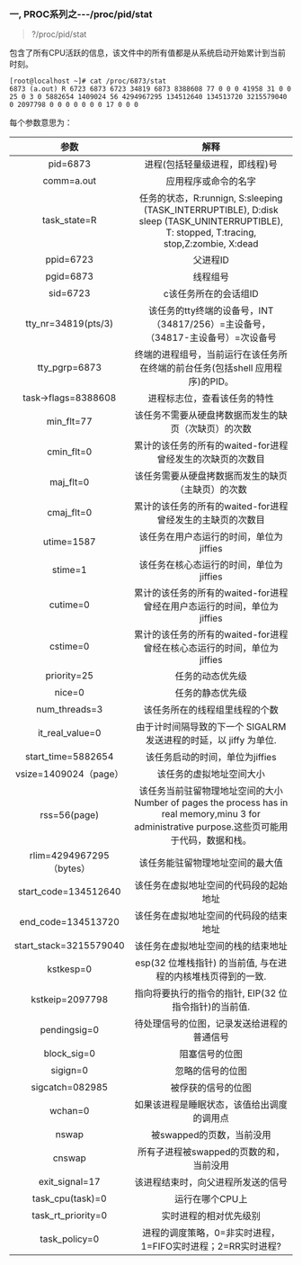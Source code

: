 ### 一, PROC系列之---/proc/pid/stat

>?/proc/pid/stat

包含了所有CPU活跃的信息，该文件中的所有值都是从系统启动开始累计到当前时刻。

```
[root@localhost ~]# cat /proc/6873/stat
6873 (a.out) R 6723 6873 6723 34819 6873 8388608 77 0 0 0 41958 31 0 0 25 0 3 0 5882654 1409024 56 4294967295 134512640 134513720 3215579040 0 2097798 0 0 0 0 0 0 0 17 0 0 0 
```

每个参数意思为：

|参数|解释|
|:---:|:---:|
|pid=6873|进程(包括轻量级进程，即线程)号|
|comm=a.out|应用程序或命令的名字|
|task_state=R|任务的状态，R:runnign, S:sleeping (TASK_INTERRUPTIBLE), D:disk sleep (TASK_UNINTERRUPTIBLE), T: stopped, T:tracing, stop,Z:zombie, X:dead|
|ppid=6723 |父进程ID|
|pgid=6873 |线程组号|
|sid=6723 |c该任务所在的会话组ID|
|tty_nr=34819(pts/3) |该任务的tty终端的设备号，INT（34817/256）=主设备号，（34817-主设备号）=次设备号|
|tty_pgrp=6873 |终端的进程组号，当前运行在该任务所在终端的前台任务(包括shell 应用程序)的PID。|
|task->flags=8388608 |进程标志位，查看该任务的特性|
|min_flt=77 |该任务不需要从硬盘拷数据而发生的缺页（次缺页）的次数|
|cmin_flt=0 |累计的该任务的所有的waited-for进程曾经发生的次缺页的次数目|
|maj_flt=0 |该任务需要从硬盘拷数据而发生的缺页（主缺页）的次数|
|cmaj_flt=0| 累计的该任务的所有的waited-for进程曾经发生的主缺页的次数目|
|utime=1587| 该任务在用户态运行的时间，单位为jiffies|
|stime=1 |该任务在核心态运行的时间，单位为jiffies|
|cutime=0| 累计的该任务的所有的waited-for进程曾经在用户态运行的时间，单位为jiffies|
|cstime=0| 累计的该任务的所有的waited-for进程曾经在核心态运行的时间，单位为jiffies|
|priority=25 |任务的动态优先级|
|nice=0 |任务的静态优先级|
|num_threads=3 |该任务所在的线程组里线程的个数|
|it_real_value=0 |由于计时间隔导致的下一个 SIGALRM 发送进程的时延，以 jiffy 为单位.|
|start_time=5882654 |该任务启动的时间，单位为jiffies|
|vsize=1409024（page）| 该任务的虚拟地址空间大小|
|rss=56(page) |该任务当前驻留物理地址空间的大小Number of pages the process has in real memory,minu 3 for administrative purpose.这些页可能用于代码，数据和栈。|
|rlim=4294967295（bytes） |该任务能驻留物理地址空间的最大值|
|start_code=134512640 |该任务在虚拟地址空间的代码段的起始地址|
|end_code=134513720 |该任务在虚拟地址空间的代码段的结束地址|
|start_stack=3215579040 |该任务在虚拟地址空间的栈的结束地址|
|kstkesp=0 |esp(32 位堆栈指针) 的当前值, 与在进程的内核堆栈页得到的一致.|
|kstkeip=2097798| 指向将要执行的指令的指针, EIP(32 位指令指针)的当前值.|
|pendingsig=0 |待处理信号的位图，记录发送给进程的普通信号|
|block_sig=0| 阻塞信号的位图|
|sigign=0| 忽略的信号的位图|
|sigcatch=082985 |被俘获的信号的位图|
|wchan=0 |如果该进程是睡眠状态，该值给出调度的调用点|
|nswap |被swapped的页数，当前没用|
|cnswap |所有子进程被swapped的页数的和，当前没用|
|exit_signal=17| 该进程结束时，向父进程所发送的信号|
|task_cpu(task)=0 |运行在哪个CPU上|
|task_rt_priority=0 |实时进程的相对优先级别|
|task_policy=0 |进程的调度策略，0=非实时进程，1=FIFO实时进程；2=RR实时进程?|
